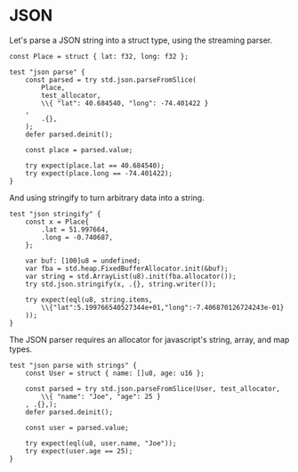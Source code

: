 # JSON

Let's parse a JSON string into a struct type, using the streaming parser.

```zig
const Place = struct { lat: f32, long: f32 };

test "json parse" {
    const parsed = try std.json.parseFromSlice(
        Place,
        test_allocator,
        \\{ "lat": 40.684540, "long": -74.401422 }
    ,
        .{},
    );
    defer parsed.deinit();

    const place = parsed.value;

    try expect(place.lat == 40.684540);
    try expect(place.long == -74.401422);
}
```

And using stringify to turn arbitrary data into a string.

```zig
test "json stringify" {
    const x = Place{
        .lat = 51.997664,
        .long = -0.740687,
    };

    var buf: [100]u8 = undefined;
    var fba = std.heap.FixedBufferAllocator.init(&buf);
    var string = std.ArrayList(u8).init(fba.allocator());
    try std.json.stringify(x, .{}, string.writer());

    try expect(eql(u8, string.items,
        \\{"lat":5.199766540527344e+01,"long":-7.406870126724243e-01}
    ));
}
```

The JSON parser requires an allocator for javascript's string, array, and map
types.

```zig
test "json parse with strings" {
    const User = struct { name: []u8, age: u16 };

    const parsed = try std.json.parseFromSlice(User, test_allocator,
        \\{ "name": "Joe", "age": 25 }
    , .{},);
    defer parsed.deinit();

    const user = parsed.value;

    try expect(eql(u8, user.name, "Joe"));
    try expect(user.age == 25);
}
```
